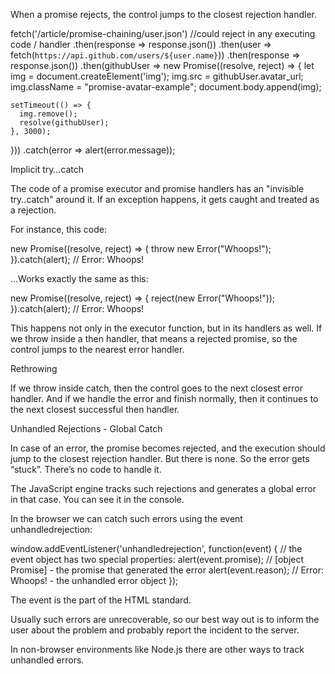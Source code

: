 When a promise rejects, the control jumps to the closest rejection handler.
 
fetch('/article/promise-chaining/user.json')  //could reject in any executing code / handler
  .then(response => response.json())
  .then(user => fetch(`https://api.github.com/users/${user.name}`))
  .then(response => response.json())
  .then(githubUser => new Promise((resolve, reject) => {
    let img = document.createElement('img');
    img.src = githubUser.avatar_url;
    img.className = "promise-avatar-example";
    document.body.append(img);
 
    setTimeout(() => {
      img.remove();
      resolve(githubUser);
    }, 3000);
  }))
  .catch(error => alert(error.message));
  
  
Implicit try…catch
 
The code of a promise executor and promise handlers has an "invisible try..catch" around it. If an exception happens, it gets caught and treated as a rejection.
 
For instance, this code:
 
new Promise((resolve, reject) => {
  throw new Error("Whoops!");
}).catch(alert); // Error: Whoops!


…Works exactly the same as this:
 
new Promise((resolve, reject) => {
  reject(new Error("Whoops!"));
}).catch(alert); // Error: Whoops!
 
This happens not only in the executor function, but in its handlers as well. If we throw inside a then handler, that means a rejected promise, so the control jumps to the nearest error handler.
 
 
Rethrowing
 
If we throw inside catch, then the control goes to the next closest error handler. And if we handle the error and finish normally, then it continues to the next closest successful then handler.


Unhandled Rejections - Global Catch
 
In case of an error, the promise becomes rejected, and the execution should jump to the closest rejection handler. But there is none. So the error gets “stuck”. There’s no code to handle it.
 
The JavaScript engine tracks such rejections and generates a global error in that case. You can see it in the console.
 
In the browser we can catch such errors using the event unhandledrejection:
 
window.addEventListener('unhandledrejection', function(event) {
  // the event object has two special properties:
  alert(event.promise); // [object Promise] - the promise that generated the error
  alert(event.reason); // Error: Whoops! - the unhandled error object
});
 
The event is the part of the HTML standard.
 
Usually such errors are unrecoverable, so our best way out is to inform the user about the problem and probably report the incident to the server.
 
In non-browser environments like Node.js there are other ways to track unhandled errors.
